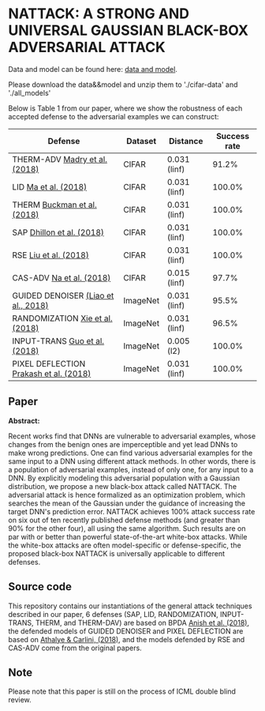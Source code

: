 # NATTACK: A STRONG AND UNIVERSAL GAUSSIAN BLACK-BOX ADVERSARIAL ATTACK


Data and model can be found here: [data and model](https://1drv.ms/f/s!AlXveXe2-CcAhc9mY5XOfDMJjZIiVQ).
 

Please download the data&&model and unzip them to './cifar-data' and './all_models'
 
 
Below is Table 1 from our paper, where we show the robustness of each accepted defense to the adversarial examples we can construct:



| Defense | Dataset | Distance | Success rate |
|---|---|---|---|
| THERM-ADV [Madry et al. (2018)](https://arxiv.org/abs/1706.06083) | CIFAR | 0.031 (linf) | 91.2% |
| LID [Ma et al. (2018)](https://arxiv.org/abs/1801.02613) | CIFAR | 0.031 (linf) | 100.0% |
| THERM [Buckman et al. (2018)](https://openreview.net/forum?id=S18Su--CW) | CIFAR | 0.031 (linf) | 100.0% |
| SAP [Dhillon et al. (2018)](https://arxiv.org/abs/1803.01442) | CIFAR | 0.031 (linf) | 100.0% |
| RSE [Liu et al. (2018)](https://arxiv.org/abs/1712.00673) | CIFAR | 0.031 (linf) | 100.0% |
| CAS-ADV [Na et al. (2018)](https://arxiv.org/abs/1708.02582) | CIFAR | 0.015 (linf) | 97.7% |
| GUIDED DENOISER [(Liao et al., 2018)](https://arxiv.org/abs/1711.00117) | ImageNet | 0.031 (linf) | 95.5% |
| RANDOMIZATION [Xie et al. (2018)](https://arxiv.org/abs/1711.01991) | ImageNet | 0.031 (linf) | 96.5% |
| INPUT-TRANS [Guo et al. (2018)](https://arxiv.org/abs/1711.00117) | ImageNet | 0.005 (l2) | 100.0% |
| PIXEL DEFLECTION [Prakash et al. (2018)](https://arxiv.org/abs/1801.08926) | ImageNet | 0.031 (linf) | 100.0% |




## Paper

**Abstract:**

Recent works find that DNNs are  vulnerable to adversarial examples, whose changes from the benign ones are imperceptible and yet lead DNNs to make wrong predictions. One can find various adversarial examples for the same input to a DNN using different attack methods. In other words, there is a population of adversarial examples, instead of only one, for any input to a DNN. By explicitly modeling this adversarial population with a Gaussian distribution, we propose a new black-box attack called NATTACK. The adversarial attack is hence formalized as an optimization problem, which searches the mean of the Gaussian under the guidance of increasing the target DNN's prediction error. NATTACK achieves 100%  attack success rate  on six out of ten recently published defense methods (and greater than 90% for the other four), all using the same algorithm. Such results are on par with or better than  powerful state-of-the-art white-box attacks. While the white-box attacks are often model-specific or defense-specific, the proposed black-box NATTACK is universally applicable to different defenses. 


## Source code

This repository contains our instantiations of the general attack techniques
described in our paper, 6 defenses (SAP, LID, RANDOMIZATION, INPUT-TRANS, THERM,
and THERM-DAV) are based on BPDA [Anish et al. (2018)](https://arxiv.org/abs/1802.00420), the defended models of GUIDED DENOISER and PIXEL DEFLECTION are based on [Athalye & Carlini, (2018)](https://arxiv.org/abs/1804.03286), and the models defended by RSE
and CAS-ADV come from the original papers.

## Note

Please note that this paper is still on the process of ICML double blind review.

